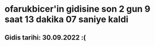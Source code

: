 # ofarukbicer'in gidisine son 2 gun 9 saat 13 dakika 07 saniye kaldi

## Gidis tarihi: 30.09.2022 :(